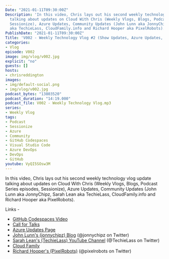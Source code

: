 ```yaml
---
Date: "2021-01-11T09:30:00Z"
Description: 'In this video, Chris lays out his second weekly technology vlog update
  talking about updates on Cloud With Chris (Weekly Vlogs, Blogs, Podcast Series episodes,
  Sessionize), Azure Updates, Community Updates (John Lunn aka JonnyChipz, Sarah Lean
  aka TechieLass, CloudFamily.info and Richard Hooper aka PixelRobots). '
PublishDate: "2021-01-11T09:30:00Z"
Title: 'V002 - Weekly Technology Vlog #2 (Show Updates, Azure Updates, CloudFamily.info)'
categories:
- Vlog
episode: V002
image: img/vlog/v002.jpg
explicit: "no"
guests: []
hosts:
- chrisreddington
images:
- img/default-social.png
- img/vlog/v002.jpg
podcast_bytes: "13803520"
podcast_duration: "14:19.000"
podcast_file: V002 - Weekly Technology Vlog.mp3
series:
- Weekly Vlog
tags:
- Podcast
- Sessionize
- Azure
- Community
- GitHub Codespaces
- Visual Studio Code
- Azure DevOps
- DevOps
- GitHub
youtube: VyQI5SOsw3M
---
```

In this video, Chris lays out his second weekly technology vlog update talking about updates on Cloud With Chris (Weekly Vlogs, Blogs, Podcast Series episodes, Sessionize), Azure Updates, Community Updates (John Lunn aka JonnyChipz, Sarah Lean aka TechieLass, CloudFamily.info and Richard Hooper aka PixelRobots).

Links -

* [GitHub Codespaces Video](https://www.youtube.com/watch?v=H6134ad2x4Q)
* [Call for Talks](https://sessionize.com/CloudWithChris)
* [Azure Updates Page](https://azure.microsoft.com/en-gb/updates/)
* [John Lunn's (jonnychipz) Blog](https://jonnychipz.com/) (@jonnychipz on Twitter)
* [Sarah Lean's (TechieLass) YouTube Channel](https://www.youtube.com/c/TechieLass) (@TechieLass on Twitter)
* [Cloud Family](https://cloudfamily.info/)
* [Richard Hooper's (PixelRobots)](https://pixelrobots.co.uk/) (@pixelrobots on Twitter)